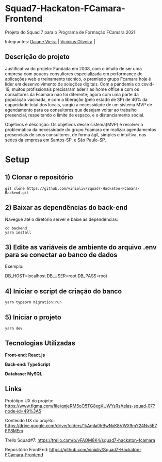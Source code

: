 # Squad7-Hackaton-FCamara-Frontend
Projeto do Squad 7 para o Programa de Formação FCamara 2021.


Integrantes: [Daiane Vieira](https://github.com/Daiane-Vieira) |
[Vinicius Oliveira](https://github.com/vinioliv) |


## Descrição do projeto
Justificativa do projeto: Fundada em 2008, com o intuito de ser uma empresa com poucos consultores especializada em performance de aplicações web e treinamento técnico, o premiado grupo Fcamara hoje é líder em desenvolvimento de soluções digitais. Com a pandemia do covid-19, muitos profissionais precisaram aderir ao home office e com os consultores da Fcamara não foi diferente; agora com uma parte da população vacinada, e com a liberação (pelo estado de SP) de 40% da capacidade total dos locais, surgiu a necessidade de um sistema MVP de agendamento para os consultores que desejam voltar ao trabalho presencial, respeitando o limite de espaço, e o distanciamento social.

Objetivos e descrição: Os objetivos desse sistema(MVP) é resolver a problemática da necessidade do grupo Fcamara em realizar agendamentos presenciais de seus consultores, de forma ágil, simples e intuitiva, nas sedes da empresa em Santos-SP, e São Paulo-SP.


# Setup

## 1) Clonar o repositório
```
git clone https://github.com/vinioliv/Squad7-Hackaton-FCamara-Backend.git
```

## 2) Baixar as dependências do back-end
Navegue até o diretório server e baixe as dependências:
```
cd backend
yarn install
```
## 3) Edite as variáveis de ambiente do arquivo .env para se conectar ao banco de dados

Exemplo: 

DB_HOST=localhost
DB_USER=root
DB_PASS=root

## 4) Iniciar o script de criação do banco

```
yarn typeorm migration:run

```

## 5) Iniciar o projeto

```
yarn dev

```
## Tecnologias Utilizadas

**Front-end: React.js**

**Back-end: TypeScript**

**Database: MySQL**

## Links

Protótipo UX do projeto: https://www.figma.com/file/qnjeRM6oO5TG8xgXUWYsRs/telas-squad-07?node-id=49%3A5

Conteúdo UX do projeto: https://drive.google.com/drive/folders/1kAmIa0hBwNxK8VWX9mY24Nv5E7FP8MEm

Trello Squad#7: https://trello.com/b/vFAOM8K4/squad7-hackaton-fcamara

Repositório FrontEnd: https://github.com/vinioliv/Squad7-Hackaton-FCamara-Frontend

